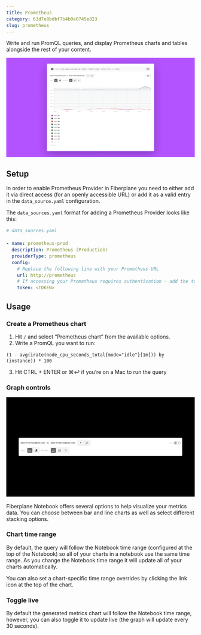```yaml
---
title: Prometheus
category: 63d7e8bdbf7b4b0e0745e823
slug: prometheus
---
```


Write and run PromQL queries, and display Prometheus charts and tables alongside the rest of your content.

![Prometheus](docs/providers/Prometheus/prometheus.png)

## Setup

In order to enable Prometheus Provider in Fiberplane you need to either add it via direct access (for an openly accessible URL) or add it as a valid entry in the `data_source.yaml` configuration.

The `data_sources.yaml` format for adding a Prometheus Provider looks like this:

```yaml
# data_sources.yaml

- name: prometheus-prod
  description: Prometheus (Production)
  providerType: prometheus
  config:
    # Replace the following line with your Prometheus URL
    url: http://prometheus
    # If accessing your Prometheus requires authentication - add the token below
    token: <TOKEN>
```

## Usage

### Create a Prometheus chart

1. Hit `/` and select “Prometheus chart” from the available options.
2. Write a PromQL you want to run:

```promql
(1 - avg(irate(node_cpu_seconds_total{mode="idle"}[1m])) by (instance)) * 100
```

3. Hit CTRL + ENTER or ⌘↩︎ if you’re on a Mac to run the query

### Graph controls

![Prometheus query](docs/providers/Prometheus/prometheus-query.png)

Fiberplane Notebook offers several options to help visualize your metrics data. You can choose between bar and line charts as well as select different stacking options.

### Chart time range

By default, the query will follow the Notebook time range (configured at the top of the Notebook) so all of your charts in a notebook use the same time range. As you change the Notebook time range it will update all of your charts automatically.

You can also set a chart-specific time range overrides by clicking the link icon at the top of the chart.

### Toggle live

By default the generated metrics chart will follow the Notebook time range, however, you can also toggle it to update live (the graph will update every 30 seconds).
